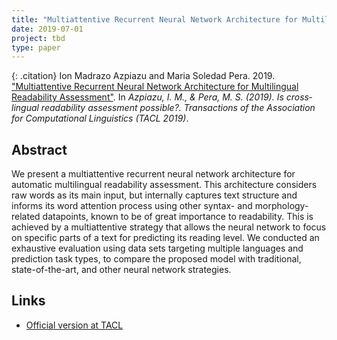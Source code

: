 ```yaml
---
title: "Multiattentive Recurrent Neural Network Architecture for Multilingual Readability Assessment"
date: 2019-07-01
project: tbd
type: paper
---
```


{: .citation}
Ion Madrazo Azpiazu and Maria Soledad Pera. 2019. ["Multiattentive Recurrent Neural Network Architecture for Multilingual Readability Assessment"](#). In <cite>Azpiazu, I. M., & Pera, M. S. (2019). Is cross‐lingual readability assessment possible?. Transactions of the Association for Computational Linguistics (TACL 2019)</cite>.

## Abstract

We present a multiattentive recurrent neural network architecture for automatic multilingual readability assessment. This architecture considers raw words as its main input, but internally captures text structure and informs its word attention process using other syntax- and morphology-related datapoints, known to be of great importance to readability. This is achieved by a multiattentive strategy that allows the neural network to focus on specific parts of a text for predicting its reading level. We conducted an exhaustive evaluation using data sets targeting multiple languages and prediction task types, to compare the proposed model with traditional, state-of-the-art, and other neural network strategies.

## Links

* [Official version at TACL](https://www.mitpressjournals.org/doi/full/10.1162/tacl_a_00278)
